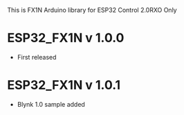 This is FX1N Arduino library for ESP32 Control 2.0RXO Only

# ESP32_FX1N v 1.0.0
- First released
# ESP32_FX1N v 1.0.1
- Blynk 1.0 sample added